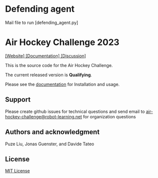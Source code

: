 # Defending agent
Mail file to run [defending_agent.py]
# Air Hockey Challenge 2023

[ [Website] ](https://air-hockey-challenge.robot-learning.net/) [ [Documentation] ](https://air-hockey-challenges-docs.readthedocs.io/en/latest/)  [ [Discussion] ](https://github.com/AirHockeyChallenge/air_hockey_challenge/discussions)

This is the source code for the Air Hockey Challenge.

The current released version is **Qualifying**.

Please see the [documentation](https://air-hockey-challenges-docs.readthedocs.io/en/latest/) for Installation and usage.

## Support

Please create github issues for technical questions and send email to
[air-hockey-challenge@robot-learning.net](mailto:air-hockey-challenge@robot-learning.net) for organization questions

## Authors and acknowledgment

Puze Liu, Jonas Guenster, and Davide Tateo

## License

[MIT License](https://github.com/AirHockeyChallenge/air_hockey_challenge/blob/warm-up/LICENSE)
